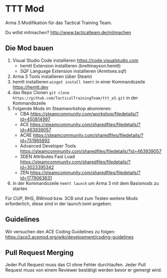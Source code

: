 # TTT Mod

Arma 3 Modifikation für das Tactical Training Team.

Du willst mitmachen? <http://www.tacticalteam.de/mitmachen>

## Die Mod bauen

1. Visual Studio Code installieren <https://code.visualstudio.com>
    - hemtt Extension installieren (brettmayson.hemtt)
    - SQF Language Extension installieren (Armitxes.sqf)
2. Arma 3 Tools installieren (über Steam)
3. hemtt installieren `winget install hemtt` in einer Kommandozeile <https://hemtt.dev>
4. das Repo Clonen `git clone https://github.com/TacticalTrainingTeam/ttt_a3.git` in der Kommandozeile
5. Folgende Mods im Steamworkshop abonnieren:
    - CBA <https://steamcommunity.com/workshop/filedetails/?id=450814997>
    - ACE <https://steamcommunity.com/sharedfiles/filedetails/?id=463939057>
    - ACRE <https://steamcommunity.com/sharedfiles/filedetails/?id=751965892>
    - Advanced Developer Tools <https://steamcommunity.com/sharedfiles/filedetails/?id=463939057>
    - 3DEN Attributes Fast Load <https://steamcommunity.com/sharedfiles/filedetails/?id=3023395342>
    - ZEN <https://steamcommunity.com/sharedfiles/filedetails/?id=1779063631>
5. In der Kommandozeile `hemtt launch` um Arma 3 mit dem Basismods zu starten

Für CUP, RHS, BWmod bzw. 3CB sind zum Testen weitere Mods erforderlich, diese sind in der launch.toml angeben.

## Guidelines

Wir versuchen den ACE Coding Guidelines zu folgen: <https://ace3.acemod.org/wiki/development/coding-guidelines>

## Pull Request Merging

Jeder Pull Request muss das CI ohne Fehler durchlaufen.
Jeder Pull Request muss von einem Reviewer bestätigt werden bevor er gemergt wird.